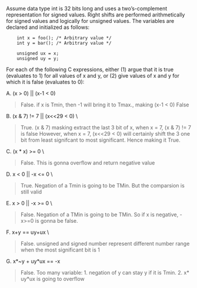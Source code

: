 Assume data type int is 32 bits long and uses a two’s-complement representation for signed values. Right shifts are performed arithmetically for signed values and logically for unsigned values. The variables are declared and initialized as follows:
```
    int x = foo(); /* Arbitrary value */
    int y = bar(); /* Arbitrary value */

    unsigned ux = x;
    unsigned uy = y;
```
For each of the following C expressions, either (1) argue that it is true (evaluates to 1) for all values of x and y, or (2) give values of x and y for which it is false (evaluates to 0):

A. (x > 0) || (x-1 < 0)
> False. if x is Tmin, then -1 will bring it to Tmax., making (x-1 < 0) False

B. (x & 7) != 7 || (x<<29 < 0) \

> True. (x & 7) masking extract the last 3 bit of x, when x = 7, (x & 7) != 7 is false
> However, when x = 7, (x<<29 < 0) will certainly shift the 3 one bit from least signifcant to most significant. Hence making it True.

C. (x * x) >= 0 \
> False. This is gonna overflow and return negative value

D. x < 0 || -x <= 0 \
> True. Negation of a Tmin is going to be TMin. But the comparsion is still valid

E. x > 0 || -x >= 0 \
> False. Negation of a TMin is going to be TMin. So if x is negative, -x>=0 is gonna be false.

F. x+y == uy+ux \
> False. unsigned and signed number represent different number range when the most significant bit is 1

G. x*~y + uy*ux == -x
> False. Too many variable: 1. negation of y can stay y if it is Tmin. 2. x* uy*ux is going to overflow
